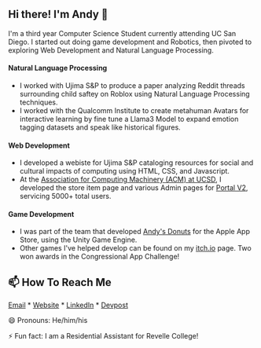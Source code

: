 ## Hi there! I'm Andy 👋

I'm a third year Computer Science Student currently attending UC San Diego. I started out doing game development and Robotics, then pivoted to exploring Web Development and Natural Language Processing.  

#### Natural Language Processing
- I worked with Ujima S&P to produce a paper analyzing Reddit threads surrounding child saftey on Roblox using Natural Language Processing techniques.
- I worked with the Qualcomm Institute to create metahuman Avatars for interactive learning by fine tune a Llama3 Model to expand emotion tagging datasets and speak like historical figures.

#### Web Development
- I developed a webiste for Ujima S&P cataloging resources for social and cultural impacts of computing using HTML, CSS, and Javascript.
- At the [Association for Computing Machinery (ACM) at UCSD](https://acmucsd.com), I developed the store item page and various Admin pages for [Portal V2](https://github.com/acmucsd/membership-portal-ui-v2), servicing 5000+ total users.

#### Game Development 
- I was part of the team that developed [Andy's Donuts](https://apps.apple.com/us/app/andys-donuts/id1551910340) for the Apple App Store, using the Unity Game Engine.
- Other games I've helped develop can be found on my [itch.io](https://wishingwell13.itch.io/) page. Two won awards in the Congressional App Challenge!

## 📫 How To Reach Me

[Email](andy.smithwick@gmail.com) * [Website](https://wishingwell13.github.io/) * [LinkedIn](https://www.linkedin.com/in/andy-smithwick/) * [Devpost](https://devpost.com/andy-smithwick?ref_content=user-portfolio&ref_feature=portfolio&ref_medium=global-nav)

😄 Pronouns: He/him/his

⚡ Fun fact: I am a Residential Assistant for Revelle College!

<!--
**WishingWell13/WishingWell13** is a ✨ _special_ ✨ repository because its `README.md` (this file) appears on your GitHub profile.

Here are some ideas to get you started:

- 🔭 I’m currently working on ...
- 🌱 I’m currently learning ...
- 👯 I’m looking to collaborate on ...
- 🤔 I’m looking for help with ...
- 💬 Ask me about ...
- 📫 How to reach me: ...
- 😄 Pronouns: ...
- ⚡ Fun fact: ...
-->
